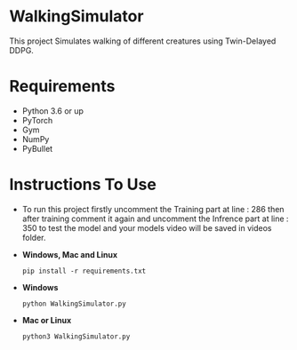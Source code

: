 # WalkingSimulator
This project Simulates walking of different creatures using Twin-Delayed DDPG.

# Requirements
 - Python 3.6 or up
 - PyTorch
 - Gym
 - NumPy
 - PyBullet
 
 # Instructions To Use
  - To run this project firstly uncomment the Training part at line : 286 then after training comment it again and uncomment the Infrence part at line : 350 to test the model and your models video will be saved in videos folder.

 - **Windows, Mac and Linux**
   ``` 
   pip install -r requirements.txt
   ```
 - **Windows**
   ```
   python WalkingSimulator.py
   ```
 - **Mac or Linux**
   ```
   python3 WalkingSimulator.py
   ```
